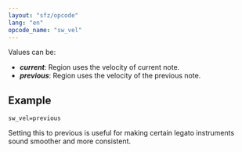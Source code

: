 ```yaml
---
layout: "sfz/opcode"
lang: "en"
opcode_name: "sw_vel"
---
```

Values can be:

- ***current***: Region uses the velocity of current note.
- ***previous***: Region uses the velocity of the previous note.

## Example

```
sw_vel=previous
```

Setting this to previous is useful for making certain legato instruments sound
smoother and more consistent.
